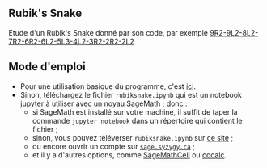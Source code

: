 ## Rubik's Snake
Etude d'un Rubik's Snake donné par son code, par exemple [9R2-9L2-8L2-7R2-6R2-6L2-5L3-4L2-3R2-2R2-2L2](https://raw.githack.com/YvesLemaire/rubiksnake/main/cat.html)
## Mode d'emploi
- Pour une utilisation basique du programme, c'est [ici](https://raw.githack.com/YvesLemaire/rubiksnake/main/rubiksnake.html). 
- Sinon, téléchargez le fichier `rubiksnake.ipynb` qui est un notebook jupyter à utiliser avec un noyau SageMath ; donc :
    - si SageMath est installé sur votre machine, il suffit de taper la commande `jupyter notebook` dans un répertoire qui contient le fichier ;
    - sinon, vous pouvez téléverser  `rubiksnake.ipynb` sur [ce site](https://dahn-research.eu/nbplayer/) ;
    - ou encore ouvrir un compte sur [`sage.syzygy.ca`](https://sage.syzygy.ca/) ;
    - et il y a d'autres options, comme  [SageMathCell](https://sagecell.sagemath.org/) ou [cocalc](https://cocalc.com/).

